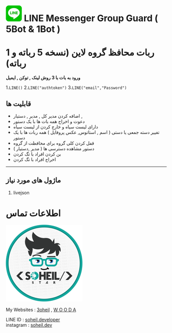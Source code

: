 # ![logo](GG_Star/LINE.png) LINE Messenger Group Guard ( 5Bot &amp; 1Bot )

<p align="center">
  
# ربات محافظ گروه لاین (نسخه 5 رباته و 1 رباته)

**ورود به بات با 3 روش لینک , توکن , ایمیل**


1.`LINE()`
2.`LINE("authtoken")`
3.`LINE("email","Password")`


## قابلیت ها

- اضافه کردن مدیر کل , مدیر , دستیار , 
- دعوت و اخراج همه بات ها با یک دستور 
- دارای لیست سیاه و خارج کردن از لیست سیاه
- تغییر دسته جمعی یا دستی ( اسم , استاتوس, عکس پروفایل ) همه ربات ها با یک دستور
- قفل کردن کلی گروه برای محافظت از گروه
- دستور مشاهده دسترسی ها ( مدیر ,دستیار )
- بن کردن افراد با تگ کردن 
- اخراج افراد با تگ کردن
_________________________________

## ماژول های مورد نیاز

1. livejson


# اطلاعات تماس

![Soheil](GG_Star/logo.png)

My Websites : [3oheil](https://3oheil.com)  ,  [W O O D A](httpS://www.wooda.ir)

LINE ID : [soheil.developer](http://line.me/ti/p/~soheil.developer)  
instagram : [soheil.dev](http://instagram.com/soheil.dev)

</p>
